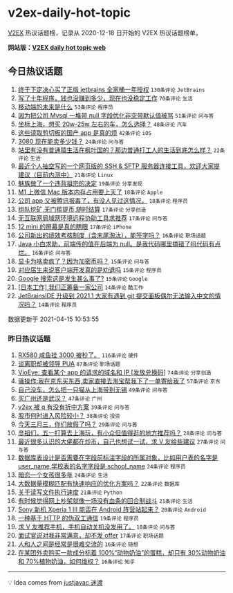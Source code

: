 # v2ex-daily-hot-topic

[V2EX](https://www.v2ex.com/) 热议话题榜，记录从 2020-12-18 日开始的 V2EX 热议话题榜单。

**网站版：[V2EX daily hot topic web](https://boojack.github.io/v2ex-daily-hot-topic-web/)**

## 今日热议话题

<!-- TODAY BEGIN -->

1. [终于下定决心买了正版 jetbrains 全家桶一年授权](https://www.v2ex.com/t/770756) `130条评论` `JetBrains`
1. [写了十年程序，钱也没赚到多少，现在也没稳定工作](https://www.v2ex.com/t/770791) `70条评论` `生活`
1. [移动端的未来是什么](https://www.v2ex.com/t/770773) `53条评论` `程序员`
1. [因为把公司 Mysql 一堆带 null 字段优化非空带默认值被骂](https://www.v2ex.com/t/770788) `51条评论` `问与答`
1. [坐标上海，想买 20w-25w 左右的车，怎么选择？](https://www.v2ex.com/t/770780) `48条评论` `汽车`
1. [这些读取剪切板的国产 app 是真的烦](https://www.v2ex.com/t/770796) `42条评论` `iOS`
1. [3080 现在能卖多少钱？](https://www.v2ex.com/t/770746) `24条评论` `问与答`
1. [站里有没有普通猿生活在枫叶国的？那边普通打工人的生活到底怎么样？](https://www.v2ex.com/t/770831) `22条评论` `生活`
1. [最近个人抽空写的一个网页版的 SSH & SFTP 服务器连接工具，欢迎大家提建议（目前内测中）](https://www.v2ex.com/t/770908) `21条评论` `Linux`
1. [魅族做了一个违背祖宗的决定](https://www.v2ex.com/t/770801) `19条评论` `分享发现`
1. [M1 上微信 Mac 版本内存占用要上天了](https://www.v2ex.com/t/770790) `18条评论` `Apple`
1. [公司 app 又被腾讯报毒了，有没人见过这情况，](https://www.v2ex.com/t/770759) `18条评论` `程序员`
1. [组队挖矿,无门槛提币,随时结算](https://www.v2ex.com/t/770870) `17条评论` `分享创造`
1. [无互联网局域网环境远程协助工具求推荐](https://www.v2ex.com/t/770799) `17条评论` `问与答`
1. [12 mini 的屏幕是真的瞎眼](https://www.v2ex.com/t/770743) `17条评论` `iPhone`
1. [公司新出的绩效考核制度（含末尾淘汰），能签字吗？](https://www.v2ex.com/t/770890) `16条评论` `职场话题`
1. [Java 小白求助，前端传的值在后端为 null。是我代码哪里搞错了吗代码有点烂。](https://www.v2ex.com/t/770864) `16条评论` `问与答`
1. [显卡为啥卖疯了？因为加密币吗？](https://www.v2ex.com/t/770828) `15条评论` `问与答`
1. [对应届生来说客户端开发真的是劝退吗](https://www.v2ex.com/t/770757) `15条评论` `程序员`
1. [Google 搜索这是发生甚么事了?](https://www.v2ex.com/t/770742) `15条评论` `Google`
1. [[日本工作] 我们正筹备一家公司](https://www.v2ex.com/t/770894) `14条评论` `酷工作`
1. [JetBrainsIDE 升级到 2021.1 大家有遇到 git 提交面板偶尔无法输入中文的情况吗？](https://www.v2ex.com/t/770883) `14条评论` `程序员`

数据更新于 2021-04-15 10:53:55

<!-- TODAY END -->

### 昨日热议话题

<!-- YESTERDAY BEGIN -->

1. [RX580 咸鱼挂 3000 被秒了。](https://www.v2ex.com/t/770488) `116条评论` `硬件`
1. [谈离职却被领导 PUA](https://www.v2ex.com/t/770492) `87条评论` `职场话题`
1. [VioEye: 查看某个 app 的请求的域名和 IP [发放兑换码]](https://www.v2ex.com/t/770502) `74条评论` `分享创造`
1. [骚操作:我在京东买东西,卖家直接去淘宝帮我下了一单寄给我了](https://www.v2ex.com/t/770532) `57条评论` `京东`
1. [自己没车，怎么把一只猫从上海带到无锡](https://www.v2ex.com/t/770608) `49条评论` `问与答`
1. [买广州还是武汉？](https://www.v2ex.com/t/770523) `47条评论` `广州`
1. [v2ex 被 q 有没有折中方案](https://www.v2ex.com/t/770571) `39条评论` `问与答`
1. [股市何时进入风险较小？](https://www.v2ex.com/t/770497) `38条评论` `投资`
1. [今天三月三，你们放假了吗？](https://www.v2ex.com/t/770481) `29条评论` `问与答`
1. [彦祖们，五一打算去上海玩，有小众但值得逛的地方推荐吗？](https://www.v2ex.com/t/770646) `28条评论` `问与答`
1. [最近很多认识的大佬都在炒币，自己也想试一试，求 V 友给些建议](https://www.v2ex.com/t/770683) `27条评论` `问与答`
1. [数据库表设计是否需要在字段前标注字段的所属对象，比如用户表的名字是 user_name,学校表的名字字段是 school_name](https://www.v2ex.com/t/770704) `24条评论` `程序员`
1. [暗恋一个女孩很多年](https://www.v2ex.com/t/770478) `24条评论` `生活`
1. [大数据量模糊匹配有快速响应的优化方案吗？](https://www.v2ex.com/t/770500) `22条评论` `数据库`
1. [关于读写文件执行速度](https://www.v2ex.com/t/770690) `21条评论` `Python`
1. [有时候觉得网上吵架就像一场没有血条的回合制战斗](https://www.v2ex.com/t/770553) `21条评论` `生活`
1. [Sony 新机 Xperia 1 III 能否在 Android 阵营站起来？](https://www.v2ex.com/t/770697) `20条评论` `Android`
1. [一种基于 HTTP 的伪双工通信](https://www.v2ex.com/t/770572) `19条评论` `程序员`
1. [求 V 友推荐手机，手机自动关机没发用了。](https://www.v2ex.com/t/770551) `18条评论` `问与答`
1. [面试官说对我非常满意，却不发 offer](https://www.v2ex.com/t/770567) `17条评论` `职场话题`
1. [人和人之间是经常是很难交流的](https://www.v2ex.com/t/770722) `16条评论` `随想`
1. [在某团外卖购买一款成分标着 100%“动物奶油”的蛋糕，却只有 30%动物奶油和 70%植物奶油，如何维权？](https://www.v2ex.com/t/770692) `16条评论` `知乎`

<!-- YESTERDAY END -->

---

💡 Idea comes from [justjavac 迷渡](https://github.com/justjavac/)
